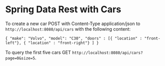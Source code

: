 # Spring Data Rest with Cars

To create a new car POST with Content-Type application/json to `http://localhost:8080/api/cars` with the following content:

```
{ "make": "Volvo", "model": "C30", "doors" : [{ "location" : "front-left"}, { "location" : "front-right"} ] }
```

To query the first five cars GET `http://localhost:8080/api/cars?page=0&size=5`.